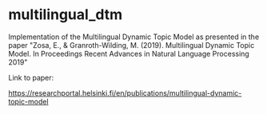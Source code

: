 # multilingual_dtm
Implementation of the Multilingual Dynamic Topic Model as presented in the paper "Zosa, E., & Granroth-Wilding, M. (2019). Multilingual Dynamic Topic Model. In Proceedings Recent Advances in Natural Language Processing 2019" 

Link to paper:

https://researchportal.helsinki.fi/en/publications/multilingual-dynamic-topic-model

